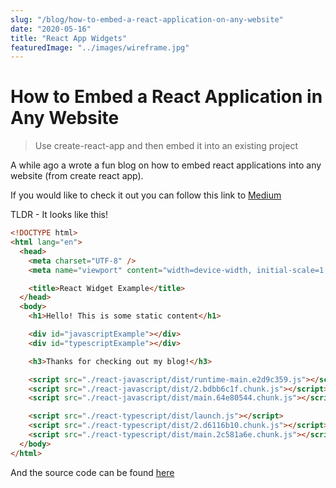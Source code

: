 ```yaml
---
slug: "/blog/how-to-embed-a-react-application-on-any-website"
date: "2020-05-16"
title: "React App Widgets"
featuredImage: "../images/wireframe.jpg"
---
```


# How to Embed a React Application in Any Website

> Use create-react-app and then embed it into an existing project

A while ago a wrote a fun blog on how to embed react applications into any website (from create react app).

If you would like to check it out you can follow this link to [Medium](https://betterprogramming.pub/how-to-embed-a-react-application-on-any-website-1bee1d15617f)

TLDR - It looks like this!

```html
<!DOCTYPE html>
<html lang="en">
  <head>
    <meta charset="UTF-8" />
    <meta name="viewport" content="width=device-width, initial-scale=1.0" />

    <title>React Widget Example</title>
  </head>
  <body>
    <h1>Hello! This is some static content</h1>

    <div id="javascriptExample"></div>
    <div id="typescriptExample"></div>

    <h3>Thanks for checking out my blog!</h3>

    <script src="./react-javascript/dist/runtime-main.e2d9c359.js"></script>
    <script src="./react-javascript/dist/2.bdbb6c1f.chunk.js"></script>
    <script src="./react-javascript/dist/main.64e80544.chunk.js"></script>

    <script src="./react-typescript/dist/launch.js"></script>
    <script src="./react-typescript/dist/2.d6116b10.chunk.js"></script>
    <script src="./react-typescript/dist/main.2c581a6e.chunk.js"></script>
  </body>
</html>
```

And the source code can be found [here](https://github.com/jollyjerr/react-widget)
